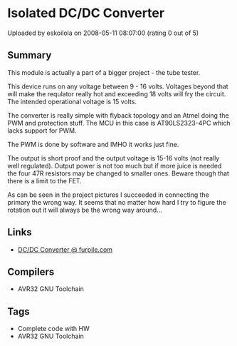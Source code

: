 # Isolated DC/DC Converter

Uploaded by eskoilola on 2008-05-11 08:07:00 (rating 0 out of 5)

## Summary

This module is actually a part of a bigger project - the tube tester.


This device runs on any voltage between 9 - 16 volts. Voltages beyond that will make the requlator really hot and exceeding 18 volts will fry the circuit. The intended operational voltage is 15 volts.


The converter is really simple with flyback topology and an Atmel doing the PWM and protection stuff. The MCU in this case is AT90LS2323-4PC which lacks support for PWM.


The PWM is done by software and IMHO it works just fine.


The output is short proof and the output voltage is 15-16 volts (not really well regulated). Output power is not too much but if more juice is needed the four 47R resistors may be changed to smaller ones. Beware though that there is a limit to the FET.


As can be seen in the project pictures I succeeded in connecting the primary the wrong way. It seems that no matter how hard I try to figure the rotation out it will always be the wrong way around...

## Links

- [DC/DC Converter @ furpile.com](http://furpile.com/Projects/isolateddcdcconverter/)

## Compilers

- AVR32 GNU Toolchain

## Tags

- Complete code with HW
- AVR32 GNU Toolchain
